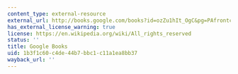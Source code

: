 ```yaml
---
content_type: external-resource
external_url: http://books.google.com/books?id=ozZu1hIt_OgC&pg=PAfrontcover
has_external_license_warning: true
license: https://en.wikipedia.org/wiki/All_rights_reserved
status: ''
title: Google Books
uid: 1b3f1c60-c4de-44b7-bbc1-c11a1ea8bb37
wayback_url: ''
---
```

